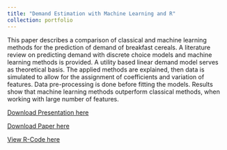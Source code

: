 ```yaml
---
title: "Demand Estimation with Machine Learning and R"
collection: portfolio
---
```

This paper describes a comparison of classical and machine learning
methods for the prediction of demand of breakfast cereals. A literature
review on predicting demand with discrete choice models and
machine learning methods is provided. A utility based linear demand
model serves as theoretical basis. The applied methods are explained,
then data is simulated to allow for the assignment of coefficients and
variation of features. Data pre-processing is done before fitting the
models. Results show that machine learning methods outperform
classical methods, when working with large number of features.

[Download Presentation here](https://gzhelev2020.github.io/files/presentation_MA.pdf)

[Download Paper here](https://gzhelev2020.github.io/files/Masterarbeit1.pdf)

[View R-Code here](https://gzhelev2020.github.io/files/Code_with_Loop_Markdown.html)
